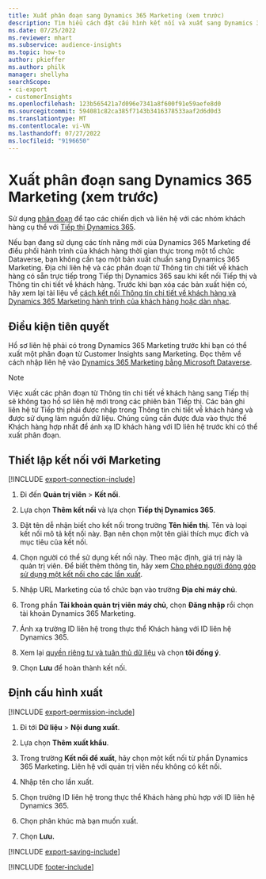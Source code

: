 ```yaml
---
title: Xuất phân đoạn sang Dynamics 365 Marketing (xem trước)
description: Tìm hiểu cách đặt cấu hình kết nối và xuất sang Dynamics 365 Marketing.
ms.date: 07/25/2022
ms.reviewer: mhart
ms.subservice: audience-insights
ms.topic: how-to
author: pkieffer
ms.author: philk
manager: shellyha
searchScope:
- ci-export
- customerInsights
ms.openlocfilehash: 123b565421a7d096e7341a8f600f91e59aefe8d0
ms.sourcegitcommit: 594081c82ca385f7143b3416378533aaf2d6d0d3
ms.translationtype: MT
ms.contentlocale: vi-VN
ms.lasthandoff: 07/27/2022
ms.locfileid: "9196650"
---
```

# <a name="export-segments-to-dynamics-365-marketing-preview"></a>Xuất phân đoạn sang Dynamics 365 Marketing (xem trước)

Sử dụng [phân đoạn](segments.md) để tạo các chiến dịch và liên hệ với các nhóm khách hàng cụ thể với [Tiếp thị Dynamics 365](/dynamics365/marketing/customer-insights-segments).

Nếu bạn đang sử dụng các tính năng mới của Dynamics 365 Marketing để điều phối hành trình của khách hàng thời gian thực trong một tổ chức Dataverse, bạn không cần tạo một bản xuất chuẩn sang Dynamics 365 Marketing. Địa chỉ liên hệ và các phân đoạn từ Thông tin chi tiết về khách hàng có sẵn trực tiếp trong Tiếp thị Dynamics 365 sau khi kết nối Tiếp thị và Thông tin chi tiết về khách hàng. Trước khi bạn xóa các bản xuất hiện có, hãy xem lại tài liệu về [cách kết nối Thông tin chi tiết về khách hàng và Dynamics 365 Marketing hành trình của khách hàng hoặc dàn nhạc](/dynamics365/marketing/real-time-marketing-ci-profile).

## <a name="prerequisite"></a>Điều kiện tiên quyết

Hồ sơ liên hệ phải có trong Dynamics 365 Marketing trước khi bạn có thể xuất một phân đoạn từ Customer Insights sang Marketing. Đọc thêm về cách nhập liên hệ vào [Dynamics 365 Marketing bằng Microsoft Dataverse](connect-dataverse-managed-lake.md).

> [!NOTE]
> Việc xuất các phân đoạn từ Thông tin chi tiết về khách hàng sang Tiếp thị sẽ không tạo hồ sơ liên hệ mới trong các phiên bản Tiếp thị. Các bản ghi liên hệ từ Tiếp thị phải được nhập trong Thông tin chi tiết về khách hàng và được sử dụng làm nguồn dữ liệu. Chúng cũng cần được đưa vào thực thể Khách hàng hợp nhất để ánh xạ ID khách hàng với ID liên hệ trước khi có thể xuất phân đoạn.

## <a name="set-up-connection-to-marketing"></a>Thiết lập kết nối với Marketing

[!INCLUDE [export-connection-include](includes/export-connection-admn.md)]

1. Đi đến **Quản trị viên** > **Kết nối**.

1. Lựa chọn **Thêm kết nối** và lựa chọn **Tiếp thị Dynamics 365**.

1. Đặt tên dễ nhận biết cho kết nối trong trường **Tên hiển thị**. Tên và loại kết nối mô tả kết nối này. Bạn nên chọn một tên giải thích mục đích và mục tiêu của kết nối.

1. Chọn người có thể sử dụng kết nối này. Theo mặc định, giá trị này là quản trị viên. Để biết thêm thông tin, hãy xem [Cho phép người đóng góp sử dụng một kết nối cho các lần xuất](connections.md#allow-contributors-to-use-a-connection-for-exports).

1. Nhập URL Marketing của tổ chức bạn vào trường **Địa chỉ máy chủ**.

1. Trong phần **Tài khoản quản trị viên máy chủ**, chọn **Đăng nhập** rồi chọn tài khoản Dynamics 365 Marketing.

1. Ánh xạ trường ID liên hệ trong thực thể Khách hàng với ID liên hệ Dynamics 365.

1. Xem lại [quyền riêng tư và tuân thủ dữ liệu](connections.md#data-privacy-and-compliance) và chọn **tôi đồng ý**.

1. Chọn **Lưu** để hoàn thành kết nối.

## <a name="configure-an-export"></a>Định cấu hình xuất

[!INCLUDE [export-permission-include](includes/export-permission.md)]

1. Đi tới **Dữ liệu** > **Nội dung xuất**.

1. Lựa chọn **Thêm xuất khẩu**.

1. Trong trường **Kết nối để xuất**, hãy chọn một kết nối từ phần Dynamics 365 Marketing. Liên hệ với quản trị viên nếu không có kết nối.

1. Nhập tên cho lần xuất.

1. Chọn trường ID liên hệ trong thực thể Khách hàng phù hợp với ID liên hệ Dynamics 365.

1. Chọn phân khúc mà bạn muốn xuất.

1. Chọn **Lưu.**

[!INCLUDE [export-saving-include](includes/export-saving.md)]

[!INCLUDE [footer-include](includes/footer-banner.md)]
